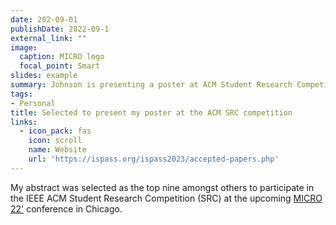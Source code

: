 ```yaml
---
date: 202-09-01
publishDate: 2022-09-1
external_link: ""
image:
  caption: MICRO logo
  focal_point: Smart
slides: example
summary: Johnson is presenting a poster at ACM Student Research Competition in MICRO 22'
tags:
- Personal
title: Selected to present my poster at the ACM SRC competition
links:
  - icon_pack: fas
    icon: scroll
    name: Website
    url: 'https://ispass.org/ispass2023/accepted-papers.php'
---
```

My abstract was selected as the top nine amongst others to participate in the IEEE ACM Student Research Competition (SRC) at the upcoming [MICRO 22'](https://microarch.org/micro55/submit/src.php) conference in Chicago.
